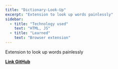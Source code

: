 ```yaml
---
title: "Dictionary-Look-Up"
excerpt: "Extension to look up words painlessly"
sidebar:
  - title: "Technology used"
    text: "HTML, JS"
  - title: "Learned"
    text: "Browser extension"
---
```


Extension to look up words painlessly

[**Link GitHub**](https://github.com/ngntrgduc/Dictionary-Look-Up)
